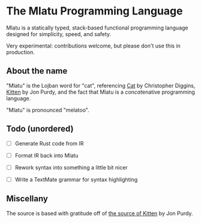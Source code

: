 # The Mlatu Programming Language

Mlatu is a statically typed, stack-based functional programming language designed for simplicity, speed, and safety. 

Very experimental: contributions welcome, but please don't use this in production.

## About the name

"Mlatu" is the Lojban word for "cat", referencing [Cat][Cat GitHub] by Christopher Diggins, [Kitten][Kitten Site] by Jon Purdy, and the fact that Mlatu is a con*cat*enative programming language.

"Mlatu" is pronounced "melatoo".

## Todo (unordered)

- [ ] Generate Rust code from IR

- [ ] Format IR back into Mlatu

- [ ] Rework syntax into something a little bit nicer

- [ ] Write a TextMate grammar for syntax highlighting

## Miscellany

The source is based with gratitude off of [the source of Kitten][Kitten GitHub] by Jon Purdy.



[Kitten GitHub]: https://github.com/evincarofautumn/kitten

[Kitten Site]: https://kittenlang.org/

[Cat GitHub]: https://github.com/cdiggins/cat-language